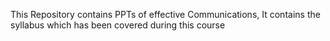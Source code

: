 This Repository contains PPTs of effective Communications,
It contains the syllabus which has been covered during this course
